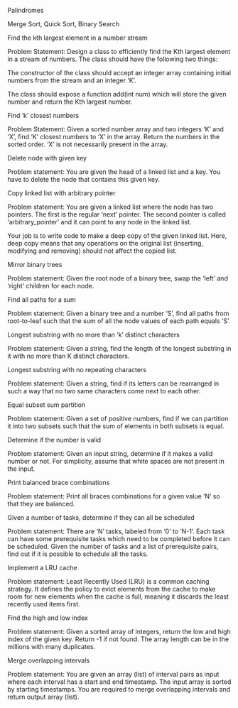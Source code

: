 Palindromes

Merge Sort, Quick Sort, Binary Search


Find the kth largest element in a number stream

Problem Statement: Design a class to efficiently find the Kth largest element in a stream of numbers. The class should have the following two things:​

The constructor of the class should accept an integer array containing initial numbers from the stream and an integer ‘K’.

The class should expose a function add(int num) which will store the given number and return the Kth largest number.


Find ‘k’ closest numbers

Problem Statement: Given a sorted number array and two integers ‘K’ and ‘X’, find ‘K’ closest numbers to ‘X’ in the array. Return the numbers in the sorted order. ‘X’ is not necessarily present in the array.


Delete node with given key

Problem statement: You are given the head of a linked list and a key. You have to delete the node that contains this given key.


Copy linked list with arbitrary pointer

Problem statement: You are given a linked list where the node has two pointers. The first is the regular ‘next’ pointer. The second pointer is called ‘arbitrary_pointer’ and it can point to any node in the linked list.

Your job is to write code to make a deep copy of the given linked list. Here, deep copy means that any operations on the original list (inserting, modifying and removing) should not affect the copied list.


Mirror binary trees

Problem statement: Given the root node of a binary tree, swap the ‘left’ and ‘right’ children for each node.


Find all paths for a sum

Problem statement: Given a binary tree and a number ‘S’, find all paths from root-to-leaf such that the sum of all the node values of each path equals ‘S’.


Longest substring with no more than ‘k’ distinct characters

Problem statement: Given a string, find the length of the longest substring in it with no more than K distinct characters.


Longest substring with no repeating characters

Problem statement: Given a string, find if its letters can be rearranged in such a way that no two same characters come next to each other.


Equal subset sum partition

Problem statement: Given a set of positive numbers, find if we can partition it into two subsets such that the sum of elements in both subsets is equal.


Determine if the number is valid

Problem statement: Given an input string, determine if it makes a valid number or not. For simplicity, assume that white spaces are not present in the input.


Print balanced brace combinations

Problem statement: Print all braces combinations for a given value ‘N’ so that they are balanced.


Given a number of tasks, determine if they can all be scheduled

Problem statement: There are ‘N’ tasks, labeled from ‘0’ to ‘N-1’. Each task can have some prerequisite tasks which need to be completed before it can be scheduled. Given the number of tasks and a list of prerequisite pairs, find out if it is possible to schedule all the tasks.


Implement a LRU cache

Problem statement: Least Recently Used (LRU) is a common caching strategy. It defines the policy to evict elements from the cache to make room for new elements when the cache is full, meaning it discards the least recently used items first.


Find the high and low index

Problem statement: Given a sorted array of integers, return the low and high index of the given key. Return -1 if not found. The array length can be in the millions with many duplicates.


Merge overlapping intervals

Problem statement: You are given an array (list) of interval pairs as input where each interval has a start and end timestamp. The input array is sorted by starting timestamps. You are required to merge overlapping intervals and return output array (list).
